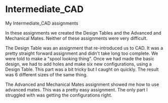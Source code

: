 # Intermediate_CAD
My Intermediate_CAD assignments 

In these assignments we created the Design Tables and the Advanced and Mechanical Mates. Neither of these assignments were very difficult.

The Design Table was an assignment that re-introduced us to CAD. It was a pretty straight forward assignment and didn't take long too complete. We were told to make a "spool looking thing". Once we had made the basic design, we had to add holes and make six new configurations, using a Design Table. This part was a bit tricky but I caught on quickly. The result was 6 different sizes of the same thing. 

The Advanced and Mechanical Mates assignment showed me how to use advanced mates. This was a pretty easy assignment. The only part I struggled with was getting the configurations right.
